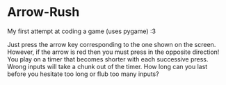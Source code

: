 # Arrow-Rush
My first attempt at coding a game (uses pygame) :3

Just press the arrow key corresponding to the one shown on the screen.
However, if the arrow is red then you must press in the opposite direction!
You play on a timer that becomes shorter with each successive press.
Wrong inputs will take a chunk out of the timer.
How long can you last before you hesitate too long or flub too many inputs?

